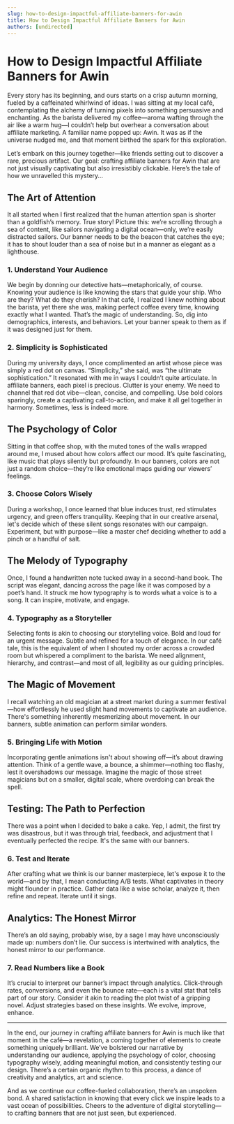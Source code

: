 ```yaml
---
slug: how-to-design-impactful-affiliate-banners-for-awin
title: How to Design Impactful Affiliate Banners for Awin
authors: [undirected]
---
```



# How to Design Impactful Affiliate Banners for Awin

Every story has its beginning, and ours starts on a crisp autumn morning, fueled by a caffeinated whirlwind of ideas. I was sitting at my local café, contemplating the alchemy of turning pixels into something persuasive and enchanting. As the barista delivered my coffee—aroma wafting through the air like a warm hug—I couldn’t help but overhear a conversation about affiliate marketing. A familiar name popped up: Awin. It was as if the universe nudged me, and that moment birthed the spark for this exploration.

Let’s embark on this journey together—like friends setting out to discover a rare, precious artifact. Our goal: crafting affiliate banners for Awin that are not just visually captivating but also irresistibly clickable. Here’s the tale of how we unravelled this mystery…

## The Art of Attention

It all started when I first realized that the human attention span is shorter than a goldfish’s memory. True story! Picture this: we’re scrolling through a sea of content, like sailors navigating a digital ocean—only, we’re easily distracted sailors. Our banner needs to be the beacon that catches the eye; it has to shout louder than a sea of noise but in a manner as elegant as a lighthouse.

### **1. Understand Your Audience**

We begin by donning our detective hats—metaphorically, of course. Knowing your audience is like knowing the stars that guide your ship. Who are they? What do they cherish? In that café, I realized I knew nothing about the barista, yet there she was, making perfect coffee every time, knowing exactly what I wanted. That’s the magic of understanding. So, dig into demographics, interests, and behaviors. Let your banner speak to them as if it was designed just for them.

### **2. Simplicity is Sophisticated**

During my university days, I once complimented an artist whose piece was simply a red dot on canvas. “Simplicity,” she said, was “the ultimate sophistication.” It resonated with me in ways I couldn’t quite articulate. In affiliate banners, each pixel is precious. Clutter is your enemy. We need to channel that red dot vibe—clean, concise, and compelling. Use bold colors sparingly, create a captivating call-to-action, and make it all gel together in harmony. Sometimes, less is indeed more.

## The Psychology of Color

Sitting in that coffee shop, with the muted tones of the walls wrapped around me, I mused about how colors affect our mood. It’s quite fascinating, like music that plays silently but profoundly. In our banners, colors are not just a random choice—they’re like emotional maps guiding our viewers’ feelings.

### **3. Choose Colors Wisely**

During a workshop, I once learned that blue induces trust, red stimulates urgency, and green offers tranquility. Keeping that in our creative arsenal, let's decide which of these silent songs resonates with our campaign. Experiment, but with purpose—like a master chef deciding whether to add a pinch or a handful of salt.

## The Melody of Typography

Once, I found a handwritten note tucked away in a second-hand book. The script was elegant, dancing across the page like it was composed by a poet’s hand. It struck me how typography is to words what a voice is to a song. It can inspire, motivate, and engage.

### **4. Typography as a Storyteller**

Selecting fonts is akin to choosing our storytelling voice. Bold and loud for an urgent message. Subtle and refined for a touch of elegance. In our café tale, this is the equivalent of when I shouted my order across a crowded room but whispered a compliment to the barista. We need alignment, hierarchy, and contrast—and most of all, legibility as our guiding principles. 

## The Magic of Movement

I recall watching an old magician at a street market during a summer festival—how effortlessly he used slight hand movements to captivate an audience. There's something inherently mesmerizing about movement. In our banners, subtle animation can perform similar wonders.

### **5. Bringing Life with Motion**

Incorporating gentle animations isn't about showing off—it’s about drawing attention. Think of a gentle wave, a bounce, a shimmer—nothing too flashy, lest it overshadows our message. Imagine the magic of those street magicians but on a smaller, digital scale, where overdoing can break the spell.

## Testing: The Path to Perfection

There was a point when I decided to bake a cake. Yep, I admit, the first try was disastrous, but it was through trial, feedback, and adjustment that I eventually perfected the recipe. It's the same with our banners.

### **6. Test and Iterate**

After crafting what we think is our banner masterpiece, let's expose it to the world—and by that, I mean conducting A/B tests. What captivates in theory might flounder in practice. Gather data like a wise scholar, analyze it, then refine and repeat. Iterate until it sings.

## Analytics: The Honest Mirror

There’s an old saying, probably wise, by a sage I may have unconsciously made up: numbers don’t lie. Our success is intertwined with analytics, the honest mirror to our performance.

### **7. Read Numbers like a Book**

It’s crucial to interpret our banner’s impact through analytics. Click-through rates, conversions, and even the bounce rate—each is a vital stat that tells part of our story. Consider it akin to reading the plot twist of a gripping novel. Adjust strategies based on these insights. We evolve, improve, enhance.

---

In the end, our journey in crafting affiliate banners for Awin is much like that moment in the café—a revelation, a coming together of elements to create something uniquely brilliant. We’ve bolstered our narrative by understanding our audience, applying the psychology of color, choosing typography wisely, adding meaningful motion, and consistently testing our design. There’s a certain organic rhythm to this process, a dance of creativity and analytics, art and science.

And as we continue our coffee-fueled collaboration, there’s an unspoken bond. A shared satisfaction in knowing that every click we inspire leads to a vast ocean of possibilities. Cheers to the adventure of digital storytelling—to crafting banners that are not just seen, but experienced.